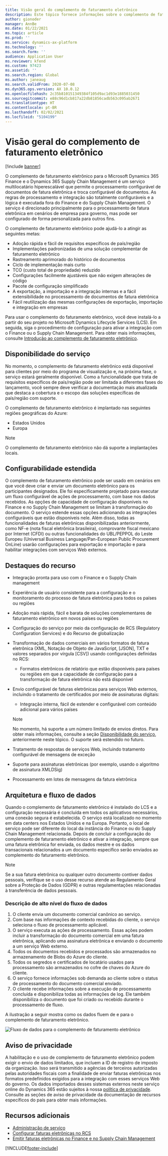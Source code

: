 ```yaml
---
title: Visão geral do complemento de faturamento eletrônico
description: Este tópico fornece informações sobre o complemento de faturamento eletrônico no Microsoft Dynamics 365 Finance e no Dynamics 365 Supply Chain Management.
author: gionoder
manager: AnnBe
ms.date: 01/22/2021
ms.topic: article
ms.prod: ''
ms.service: dynamics-ax-platform
ms.technology: ''
ms.search.form: ''
audience: Application User
ms.reviewer: kfend
ms.custom: 97423
ms.assetid: ''
ms.search.region: Global
ms.author: janeaug
ms.search.validFrom: 2020-07-08
ms.dyn365.ops.version: AX 10.0.12
ms.openlocfilehash: 2c35b810151349384f105d9ac1d93e1885031450
ms.sourcegitcommit: e88c96d1cb817a22db81856cadb563c095ab2671
ms.translationtype: HT
ms.contentlocale: pt-BR
ms.lasthandoff: 02/02/2021
ms.locfileid: "5104199"
---
```

# <a name="electronic-invoicing-add-on-overview"></a>Visão geral do complemento de faturamento eletrônico

[!include [banner](../includes/banner.md)]

O complemento de faturamento eletrônico para o Microsoft Dynamics 365 Finance e o Dynamics 365 Supply Chain Management é um serviço multilocatário hiperescalável que permite o processamento configurável de documentos de fatura eletrônica e troca configurável de documentos. As regras de processamento e integração são totalmente configuráveis e a lógica é executada fora do Finance e do Supply Chain Management. O serviço é direcionado principalmente para o processamento de fatura eletrônica em cenários de empresa para governo, mas pode ser configurado de forma personalizada para outros fins.

O complemento de faturamento eletrônico pode ajudá-lo a atingir as seguintes metas:

- Adoção rápida e fácil de requisitos específicos de país/região
- Implementações padronizadas de uma solução complementar de faturamento eletrônico
- Rastreamento aprimorado do histórico de documentos
- Ciclo de implementação mais curto
- TCO (custo total de propriedade) reduzido
- Configurações facilmente ajustáveis que não exigem alterações de código
- Pacote de configuração simplificado
- A exportação, a importação e a integração internas e a fácil extensibilidade no processamento de documentos de fatura eletrônica
- Fácil reutilização das mesmas configurações de exportação, importação e integração em empresas

Para usar o complemento do faturamento eletrônico, você deve instalá-lo a partir do seu projeto no Microsoft Dynamics Lifecycle Services (LCS). Em seguida, siga o procedimento de configuração para ativar a integração com o Finance ou o Supply Chain Management. Para obter mais informações, consulte [Introdução ao complemento de faturamento eletrônico](e-invoicing-get-started.md).

## <a name="service-availability"></a><a name="availability"></a>Disponibilidade do serviço

No momento, o complemento de faturamento eletrônico está disponível para clientes por meio do programa de visualização e, na próxima fase, o serviço estará geralmente disponível. Como a funcionalidade que trata de requisitos específicos de país/região pode ser limitada a diferentes fases do lançamento, você sempre deve verificar a documentação mais atualizada que destaca a cobertura e o escopo das soluções específicas de país/região com suporte.

O complemento de faturamento eletrônico é implantado nas seguintes regiões geográficas do Azure:

- Estados Unidos
- Europa

> [!NOTE]
> O complemento de faturamento eletrônico não dá suporte a implantações locais.

## <a name="extended-configurability"></a>Configurabilidade estendida

O complemento de faturamento eletrônico pode ser usado em cenários em que você deve criar e enviar um documento eletrônico para os participantes designados. Ele foi especificamente projetado para executar um fluxo configurável de ações de processamento, com base nos dados recebidos. As opções de capacidade de configuração disponíveis no Finance e no Supply Chain Management se limitam à transformação do documento. O serviço estende essas opções adicionando as integrações configuráveis que estão disponíveis nele. Além disso, todas as funcionalidades de faturas eletrônicas disponibilizadas anteriormente, como NF-e (nota fiscal eletrônica brasileira), comprovante fiscal mexicano por Internet (CFDI) ou outras funcionalidades do UBL/PEPPOL do Leste Europeu (Universal Business Language/Pan-European Public Procurement OnLine) usarão configurações para exportação e importação e para habilitar integrações com serviços Web externos.

## <a name="feature-highlights"></a>Destaques do recurso

- Integração pronta para uso com o Finance e o Supply Chain management
- Experiência de usuário consistente para a configuração e o monitoramento do processo de fatura eletrônica para todos os países ou regiões
- Adoção mais rápida, fácil e barata de soluções complementares de faturamento eletrônico em novos países ou regiões
- Configuração do serviço por meio da configuração de RCS (Regulatory Configuration Services) e do Recurso de globalização
- Transformação de dados comerciais em vários formatos de fatura eletrônica (XML, Notação de Objeto de JavaScript, \[JSON\], TXT e valores separados por vírgula \[CSV\]) usando configurações definidas no RCS:

    - Formatos eletrônicos de relatório que estão disponíveis para países ou regiões em que a capacidade de configuração para a transformação de fatura eletrônica não está disponível

- Envio configurável de faturas eletrônicas para serviços Web externos, incluindo o tratamento de certificados por meio de assinaturas digitais:

    - Integração interna, fácil de estender e configurável com conteúdo adicional para vários países

    > [!NOTE]
    > No momento, há suporte a um número limitado de envios diretos. Para obter mais informações, consulte a seção [Disponibilidade do serviço](#availability), anteriormente neste tópico. O suporte será estendido no futuro.

- Tratamento de respostas de serviços Web, incluindo tratamento configurável de mensagens de exceção
- Suporte para assinaturas eletrônicas (por exemplo, usando o algoritmo de assinatura XMLDSig)
- Processamento em lotes de mensagens da fatura eletrônica

## <a name="architecture-and-data-flow"></a>Arquitetura e fluxo de dados

Quando o complemento de faturamento eletrônico é instalado do LCS e a configuração necessária é concluída em todos os aplicativos necessários, uma conexão segura é estabelecida. O serviço está localizado no momento em data centers nos Estados Unidos e na Europa. Portanto, o local de serviço pode ser diferente do local da instância do Finance ou do Supply Chain Management relacionada. Depois de concluir a configuração do complemento de faturamento eletrônico e ativar a integração, sempre que uma fatura eletrônica for enviada, os dados mestre e os dados transacionais relacionados a um documento específico serão enviados ao complemento do faturamento eletrônico.

> [!NOTE]
> Se a sua fatura eletrônica ou qualquer outro documento contiver dados pessoais, verifique se o uso desse recurso atende ao Regulamento Geral sobre a Proteção de Dados (GDPR) e outras regulamentações relacionadas à transferência de dados pessoais.

### <a name="high-level-description-of-the-data-flow"></a>Descrição de alto nível do fluxo de dados

1. O cliente envia um documento comercial canônico ao serviço.
2. Com base nas informações de contexto recebidas do cliente, o serviço seleciona o fluxo de processamento aplicável.
3. O serviço executa as ações de processamento. Essas ações podem incluir a transformação do documento comercial em uma fatura eletrônica, aplicando uma assinatura eletrônica e enviando o documento a um serviço Web externo.
4. Todos os documentos recebidos e processados são armazenados no armazenamento de Blobs do Azure do cliente.
5. Todos os segredos e certificados de locatário usados para processamento são armazenados no cofre de chaves do Azure do cliente.
6. O serviço fornece informações sob demanda ao cliente sobre o status de processamento do documento comercial enviado.
7. O cliente recebe informações sobre a execução de processamento concluída e disponibiliza todas as informações de log. Ele também disponibiliza o documento que foi criado ou recebido durante o processamento de fluxo.

A ilustração a seguir mostra como os dados fluem de e para o complemento de faturamento eletrônico.

![Fluxo de dados para o complemento de faturamento eletrônico](media/e-invoicing-service-data-flow-diagram-overview.png)

## <a name="privacy-notice"></a>Aviso de privacidade
A habilitação e o uso de complemento de faturamento eletrônico podem exigir o envio de dados limitados, que incluem a ID de registro de imposto da organização. Isso será transmitido a agências de terceiros autorizadas pelas autoridades fiscais com a finalidade de enviar faturas eletrônicas nos formatos predefinidos exigidos para a integração com esses serviços Web do governo. Os dados importados desses sistemas externos neste serviço online do Dynamics 365 estão sujeitos à nossa [política de privacidade](https://go.microsoft.com/fwlink/?LinkId=512132). Consulte as seções de aviso de privacidade da documentação de recursos específicos do país para obter mais informações.

## <a name="additional-resources"></a>Recursos adicionais
- [Administração de serviço](e-invoicing-service-administration.md)
- [Configurar faturas eletrônicas no RCS](e-invoicing-configuration-rcs.md)
- [Emitir faturas eletrônicas no Finance e no Supply Chain Management](e-invoicing-issuing-electronic-invoices-finance-supply-chain-management.md)


[!INCLUDE[footer-include](../../includes/footer-banner.md)]